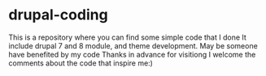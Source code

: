 # drupal-coding
This is a repository where you can find some simple code that I done
It include drupal 7 and 8 module, and theme development.
May be someone have benefited by my code
Thanks in advance for visitiong
I welcome the comments about the code that inspire me:)
